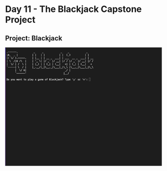 <h1>Day 11 - The Blackjack Capstone Project</h1>
<h2>Project: Blackjack</h2>
<img src='blackjack.gif'>